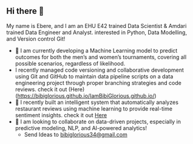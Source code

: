 ## Hi there 👋

My name is Ebere, and I am an EHU E42 trained Data Scientist & Amdari trained Data Engineer and Analyst. interested in Python, Data Modelling, and Version control Git!

- 🔭 I am currently developing a Machine Learning model to predict outcomes for both the men’s and women’s tournaments, covering all possible scenarios, regardless of likelihood.
- I recently managed code versioning and collaborative development using Git and GitHub to maintain data pipeline scripts on a data engineering project through proper branching strategies and code reviews.
  check it out (Here)(https://bibiglorious.github.io/IamBibiGlorious.github.io/)
- 🌱 I recently built an intelligent system that automatically analyzes restaurant reviews using machine learning to provide real-time sentiment insights. check it out [Here](http://127.0.0.1:5500/index.html#)
- 👯 I am looking to collaborate on data-driven projects, especially in predictive modeling, NLP, and AI-powered analytics!
  - Send Ideas to bibiglorious34@gmail.com

<!--
**Bibiglorious/Bibiglorious** is a ✨ _special_ ✨ repository because its `README.md` (this file) appears on your GitHub profile.

Here are some ideas to get you started:

- 🔭 I’m currently working on ...
- 🌱 I’m currently learning ...
- 👯 I’m looking to collaborate on ...
- 🤔 I’m looking for help with ...
- 💬 Ask me about ...
- 📫 How to reach me: ...
- 😄 Pronouns: ...
- ⚡ Fun fact: ...
-->
